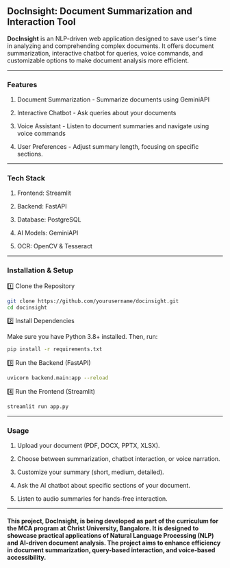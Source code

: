 ## DocInsight: Document Summarization and Interaction Tool

**DocInsight** is an NLP-driven web application designed to save user's time in analyzing and comprehending complex documents. It offers document summarization, interactive chatbot for queries, voice commands, and customizable options to make document analysis more efficient.

---

### Features

1. Document Summarization - Summarize documents using GeminiAPI

2. Interactive Chatbot - Ask queries about your documents

3. Voice Assistant - Listen to document summaries and navigate using voice commands

4. User Preferences - Adjust summary length, focusing on specific sections.

---

### Tech Stack

1. Frontend: Streamlit

2. Backend: FastAPI

3. Database: PostgreSQL

4. AI Models: GeminiAPI

5. OCR: OpenCV & Tesseract

---

### Installation & Setup

1️⃣ Clone the Repository
```bash
git clone https://github.com/yourusername/docinsight.git
cd docinsight
```

2️⃣ Install Dependencies

Make sure you have Python 3.8+ installed. Then, run:

```bash
pip install -r requirements.txt
```

3️⃣ Run the Backend (FastAPI)

```bash
uvicorn backend.main:app --reload
```

4️⃣ Run the Frontend (Streamlit)

```bash
streamlit run app.py
```

---

### Usage

1. Upload your document (PDF, DOCX, PPTX, XLSX).

2. Choose between summarization, chatbot interaction, or voice narration.

3. Customize your summary (short, medium, detailed).

4. Ask the AI chatbot about specific sections of your document.

5. Listen to audio summaries for hands-free interaction.

---

#### This project, DocInsight, is being developed as part of the curriculum for the MCA program at Christ University, Bangalore. It is designed to showcase practical applications of Natural Language Processing (NLP) and AI-driven document analysis. The project aims to enhance efficiency in document summarization, query-based interaction, and voice-based accessibility.
